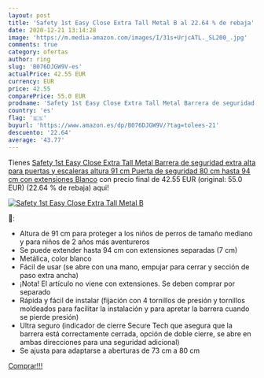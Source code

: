 ```yaml
---
layout: post
title: 'Safety 1st Easy Close Extra Tall Metal B al 22.64 % de rebaja'
date: 2020-12-21 13:14:28
image: 'https://m.media-amazon.com/images/I/31s+UrjcATL._SL200_.jpg'
comments: true
category: ofertas
author: ring
slug: 'B076DJGW9V-es'
actualPrice: 42.55 EUR
currency: EUR
price: 42.55
comparePrice: 55.0 EUR
prodname: 'Safety 1st Easy Close Extra Tall Metal Barrera de seguridad extra alta para puertas y escaleras  altura 91 cm  Puerta de seguridad 80 cm hasta 94 cm con extensiones  Blanco'
country: 'es'
flag: '🇪🇸'
buyurl: 'https://www.amazon.es/dp/B076DJGW9V/?tag=tolees-21'
descuento: '22.64'
average: '43.77'
---
```


Tienes [Safety 1st Easy Close Extra Tall Metal Barrera de seguridad extra alta para puertas y escaleras  altura 91 cm  Puerta de seguridad 80 cm hasta 94 cm con extensiones  Blanco](https://www.amazon.es/dp/B076DJGW9V/?tag=tolees-21) con precio final de  42.55 EUR (original: 55.0 EUR) (22.64 %  de rebaja) aqui!

[![Safety 1st Easy Close Extra Tall Metal B](https://m.media-amazon.com/images/I/31s+UrjcATL._SL200_.jpg)](https://www.amazon.es/dp/B076DJGW9V/?tag=tolees-21)

🔎:

- Altura de 91 cm para proteger a los niños de perros de tamaño mediano y para niños de 2 años más aventureros
- Se puede extender hasta 94 cm con extensiones separadas (7 cm)
- Metálica, color blanco
- Fácil de usar (se abre con una mano, empujar para cerrar y sección de paso extra ancha)
- ¡Nota! El artículo no viene con extensiones. Se deben comprar por separado
- Rápida y fácil de instalar (fijación con 4 tornillos de presión y tornillos moldeados para facilitar la instalación y para apretar la barrera cuando se pierde presión)
- Ultra seguro (indicador de cierre Secure Tech que asegura que la barrera está correctamente cerrada, opción de doble cierre, se abre en ambas direcciones para una seguridad adicional)
- Se ajusta para adaptarse a aberturas de 73 cm a 80 cm

[Comprar!!!](https://www.amazon.es/dp/B076DJGW9V/?tag=tolees-21)
